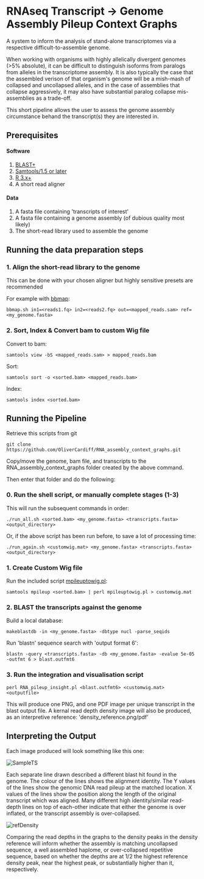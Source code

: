 # RNAseq Transcript -> Genome Assembly Pileup Context Graphs

A system to inform the analysis of stand-alone transcriptomes via a respective difficult-to-assemble genome.

When working with organisms with highly allelically divergent genomes (>5% absolute), it can be difficult to distinguish isoforms from paralogs from alleles in the transcriptome assembly. It is also typically the case that the assembled verison of that organism's genome will be a mish-mash of collapsed and uncollapsed alleles, and in the case of assemblies that collapse aggressively, it may also have substantial paralog collapse mis-assemblies as a trade-off.

This short pipeline allows the user to assess the genome assembly circumstance behand the transcript(s) they are interested in.

## Prerequisites 

#### Software

1. [BLAST+](https://blast.ncbi.nlm.nih.gov/Blast.cgi?CMD=Web&PAGE_TYPE=BlastDocs&DOC_TYPE=Download)
2. [Samtools/1.5 or later](http://www.htslib.org/download/)
3. [R 3.x+](https://www.r-project.org/)
4. A short read aligner

#### Data

1. A fasta file containing 'transcripts of interest'
2. A fasta file containing a genome assembly (of dubious quality most likely)
3. The short-read library used to assemble the genome

## Running the data preparation steps

### 1. Align the short-read library to the genome

This can be done with your chosen aligner but highly sensitive presets are recommended

For example with [bbmap](https://github.com/BioInfoTools/BBMap):

```bbmap.sh in1=<reads1.fq> in2=<reads2.fq> out=<mapped_reads.sam> ref=<my_genome.fasta>```

### 2. Sort, Index & Convert bam to custom Wig file

Convert to bam:

```samtools view -bS <mapped_reads.sam> > mapped_reads.bam```

Sort:

```samtools sort -o <sorted.bam> <mapped_reads.bam>```

Index:

```samtools index <sorted.bam>```

## Running the Pipeline

Retrieve this scripts from git

```git clone https://github.com/OliverCardiff/RNA_assembly_context_graphs.git```

Copy/move the genome, bam file, and transcripts to the RNA_assembly_context_graphs folder created by the above command.

Then enter that folder and do the following:

### 0. Run the shell script, or manually complete stages (1-3)

This will run the subsequent commands in order:

```./run_all.sh <sorted.bam> <my_genome.fasta> <transcripts.fasta> <output_directory>```

Or, if the above script has been run before, to save a lot of processing time:

```./run_again.sh <customwig.mat> <my_genome.fasta> <transcripts.fasta> <output_directory>```

### 1. Create Custom Wig file

Run the included script [mpileuptowig.pl](mpileuptowig.pl):

```samtools mpileup <sorted.bam> | perl mpileuptowig.pl > customwig.mat```

### 2. BLAST the transcripts against the genome

Build a local database:

```makeblastdb -in <my_genome.fasta> -dbtype nucl -parse_seqids```

Run 'blastn' sequence search with 'output format 6':

```blastn -query <transcripts.fasta> -db <my_genome.fasta> -evalue 5e-05 -outfmt 6 > blast.outfmt6 ```

### 3. Run the integration and visualisation script

```perl RNA_pileup_insight.pl <blast.outfmt6> <customwig.mat> <outputfile>```

This will produce one PNG, and one PDF image per unique transcript in the blast output file. A kernal read depth density image will also be produced, as an interpretive reference: 'density_reference.png/pdf'

## Interpreting the Output

Each image produced will look something like this one:

![SampleTS](sample/sample_transcript.png)

Each separate line drawn described a different blast hit found in the genome. The colour of the lines shows the alignment identity. The Y values of the lines show the genomic DNA read pileup at the matched location. X values of the lines show the position along the length of the original transcript which was aligned. Many different high identity/similar read-depth lines on top of each-other indicate that either the genome is over inflated, or the transcript assembly is over-collapsed. 

![refDensity](sample/reference_density.png)

Comparing the read depths in the graphs to the density peaks in the density reference will inform whether the assembly is matching uncollapsed sequence, a well assembled haplome, or over-collapsed repetitive sequence, based on whether the depths are at 1/2 the highest reference density peak, near the highest peak, or substantially higher than it, respectively.
